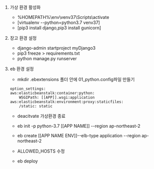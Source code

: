 


1. 가상 환경 활성화

    + %HOMEPATH%\env\venv37\Scripts\activate
    + [virtualenv --python=python3.7 venv37]
    + [pip3 install django,pip3 install gunicorn]


2. 장고 환경 설정

    + django-admin startproject myDjango3
    + pip3 freeze > requirements.txt
    + python manage.py runserver


3. eb 환경 설정

    +   mkdir .ebextensions
        폴더 안에 01_python.config파일 만들기


    ```
    option_settings:
    aws:elasticbeanstalk:container:python:
        WSGIPath: [[APP]].wsgi:application
    aws:elasticbeanstalk:environment:proxy:staticfiles:
        /static: static
    ```

    + deacitvate 가상환경 종료

    + eb init -p python-3.7 [[APP NAME]] --region ap-northeast-2
    + eb create [[APP NAME ENV]]--elb-type application --region ap-northeast-2

    + ALLOWED_HOSTS 수정

    + eb deploy